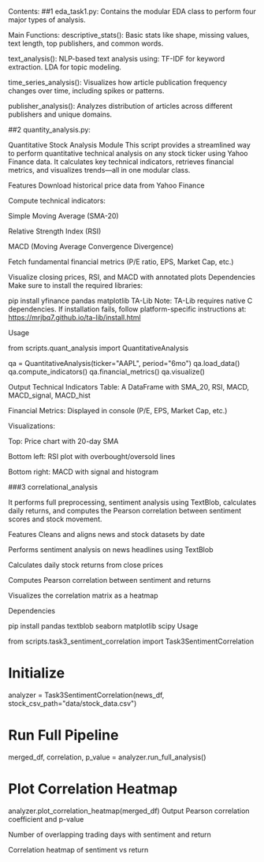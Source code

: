 Contents:
##1 eda_task1.py:
Contains the modular EDA class to perform four major types of analysis.

Main Functions:
descriptive_stats():
Basic stats like shape, missing values, text length, top publishers, and common words.

text_analysis():
NLP-based text analysis using:
TF-IDF for keyword extraction.
LDA for topic modeling.

time_series_analysis():
Visualizes how article publication frequency changes over time, including spikes or patterns.

publisher_analysis():
Analyzes distribution of articles across different publishers and unique domains.

##2 quantity_analysis.py:

Quantitative Stock Analysis Module
This script provides a streamlined way to perform quantitative technical analysis on any stock ticker using Yahoo Finance data. It calculates key technical indicators, retrieves financial metrics, and visualizes trends—all in one modular class.

  Features
 Download historical price data from Yahoo Finance

 Compute technical indicators:

Simple Moving Average (SMA-20)

Relative Strength Index (RSI)

MACD (Moving Average Convergence Divergence)

 Fetch fundamental financial metrics (P/E ratio, EPS, Market Cap, etc.)

Visualize closing prices, RSI, and MACD with annotated plots
 Dependencies
Make sure to install the required libraries:


pip install yfinance pandas matplotlib TA-Lib
Note: TA-Lib requires native C dependencies. If installation fails, follow platform-specific instructions at: https://mrjbq7.github.io/ta-lib/install.html

 Usage

from scripts.quant_analysis import QuantitativeAnalysis

qa = QuantitativeAnalysis(ticker="AAPL", period="6mo")
qa.load_data()
qa.compute_indicators()
qa.financial_metrics()
qa.visualize()


Output
Technical Indicators Table: A DataFrame with SMA_20, RSI, MACD, MACD_signal, MACD_hist

Financial Metrics: Displayed in console (P/E, EPS, Market Cap, etc.)

Visualizations:

Top: Price chart with 20-day SMA

Bottom left: RSI plot with overbought/oversold lines

Bottom right: MACD with signal and histogram


###3 correlational_analysis

It performs full preprocessing, sentiment analysis using TextBlob, calculates daily returns, and computes the Pearson correlation between sentiment scores and stock movement.

 Features
Cleans and aligns news and stock datasets by date

Performs sentiment analysis on news headlines using TextBlob

Calculates daily stock returns from close prices

Computes Pearson correlation between sentiment and returns

Visualizes the correlation matrix as a heatmap

Dependencies

pip install pandas textblob seaborn matplotlib scipy
 Usage

from scripts.task3_sentiment_correlation import Task3SentimentCorrelation

# Initialize
analyzer = Task3SentimentCorrelation(news_df, stock_csv_path="data/stock_data.csv")

# Run Full Pipeline
merged_df, correlation, p_value = analyzer.run_full_analysis()

# Plot Correlation Heatmap
analyzer.plot_correlation_heatmap(merged_df)
 Output
Pearson correlation coefficient and p-value

Number of overlapping trading days with sentiment and return

 Correlation heatmap of sentiment vs return
